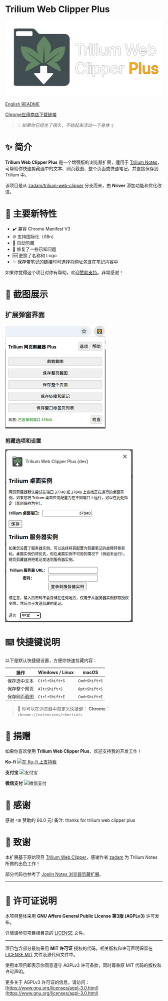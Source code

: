 # Trilium Web Clipper Plus

![logo](docs/banner.webp)

[English README](README.md)

[Chrome应用商店下载链接](https://chromewebstore.google.com/detail/trilium-web-clipper-plus/adkalonadklcbfpfgfjhkgaopdpljlkj)


> 💡 *如果你已经坐了很久，不妨起来活动一下身体 :)*

# ✨ 简介

**Trilium Web Clipper Plus** 是一个增强版的浏览器扩展，适用于 [Trilium Notes](https://github.com/zadam/trilium)，可帮助你快速剪藏选中的文本、网页截图、整个页面或快速笔记，并直接保存到 Trilium 中。

该项目是从 [zadam/trilium-web-clipper](https://github.com/zadam/trilium-web-clipper) 分支而来，由 **Nriver** 添加功能和优化改进。

# 🚀 主要新特性

* ✔️ 兼容 Chrome Manifest V3
* 🌐 支持国际化（i18n）
* 🔄 自动剪藏
* 🔧 修复了一些已知问题
* 🆕 更换了名称和 Logo
* ✨ 保存带笔记的链接时可选择将网址包含在笔记内容中

如果你觉得这个项目对你有帮助，欢迎[赞助支持](#捐赠)。非常感谢！

# 📸 截图展示

## 扩展弹窗界面
![扩展弹窗](docs/screenshot-cn-1.webp)

### 剪藏选项和设置
![剪藏选项](docs/screenshot-cn-2.webp)

# ⌨️ 快捷键说明

以下是默认快捷键设置，方便你快速剪藏内容：

| 操作     | Windows / Linux | macOS         |
| ------ | --------------- | ------------- |
| 保存选中文本 | `Ctrl+Shift+S`  | `Cmd+Shift+S` |
| 保存整个网页 | `Alt+Shift+S`   | `Opt+Shift+S` |
| 保存网页截图 | `Ctrl+Shift+E`  | `Cmd+Shift+E` |

> 🔧 你可以在浏览器中自定义快捷键：
> **Chrome**：`chrome://extensions/shortcuts`

# 🙏 捐赠

如果你喜欢使用 **Trilium Web Clipper Plus**，欢迎支持我的开发工作！

**Ko-fi**
[![在 Ko-fi 上支持我](https://ko-fi.com/img/githubbutton_sm.svg)](https://ko-fi.com/nriver)

**支付宝**
![支付宝](https://github.com/Nriver/trilium-translation/raw/main/docs/alipay.png)

**微信支付**
![微信支付](https://github.com/Nriver/trilium-translation/raw/main/docs/wechat_pay.png)

# 🙏 感谢

感谢 `*潘` 赞助的 66.0 元! 备注: thanks for trilium web clipper plus

# 📌 致谢

本扩展基于原始项目 [Trilium Web Clipper](https://github.com/zadam/trilium-web-clipper)，感谢作者 [zadam](https://github.com/zadam) 为 Trilium Notes 所做的出色工作！

部分代码也参考了 [Joplin Notes 浏览器剪藏扩展](https://github.com/laurent22/joplin/tree/master/Clipper)。

---

# 📝 许可证说明

本项目整体采用 **GNU Affero General Public License 第3版 (AGPLv3)** 许可发布。

详情请参见项目根目录的 [LICENSE](./LICENSE) 文件。

---

项目包含部分最初采用 **MIT 许可证** 授权的代码，相关版权和许可声明保留在 [LICENSE.MIT](./LICENSE.MIT) 文件及源代码文件中。

使用本项目即表示你同意遵守 AGPLv3 许可条款，同时尊重原 MIT 代码的版权和许可声明。

更多关于 AGPLv3 许可证的信息，请访问：[https://www.gnu.org/licenses/agpl-3.0.html](https://www.gnu.org/licenses/agpl-3.0.html)